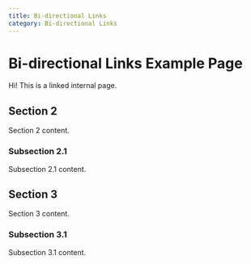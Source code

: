 ```yaml
---
title: Bi-directional Links
category: Bi-directional Links
---
```


# Bi-directional Links Example Page

Hi! This is a linked internal page.

## Section 2

Section 2 content.

### Subsection 2.1

Subsection 2.1 content.

## Section 3

Section 3 content.

### Subsection 3.1

Subsection 3.1 content.
